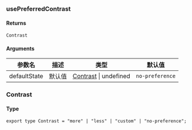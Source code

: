### usePreferredContrast

#### Returns

`Contrast`

#### Arguments

| 参数名       | 描述   | 类型                               | 默认值          |
| ------------ | ------ | ---------------------------------- | --------------- |
| defaultState | 默认值 | [Contrast](#Contrast) \| undefined | `no-preference` |

### Contrast

#### Type

`export type Contrast = "more" | "less" | "custom" | "no-preference";`
